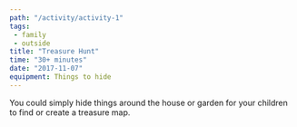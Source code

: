 ```yaml
---
path: "/activity/activity-1"
tags: 
 - family 
 - outside
title: "Treasure Hunt"
time: "30+ minutes"
date: "2017-11-07"
equipment: Things to hide
---
```


You could simply hide things around the house or garden for your children to find or create a treasure map.